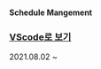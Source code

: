 #### Schedule Mangement

### [VScode로 보기](https://github1s.com/hyjoong/Schedule-management)

2021.08.02 ~
